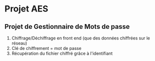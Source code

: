 # Projet AES
## Projet de Gestionnaire de Mots de passe
1) Chiffrage/Déchiffrage en front end (que des données chiffrées sur le réseau)
2) Clé de chiffrement = mot de passe
3) Récupération du fichier chiffré grâce à l'identifiant

